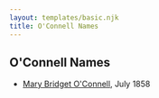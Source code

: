 ```yaml
---
layout: templates/basic.njk
title: O'Connell Names
---
```

## O'Connell Names
- [Mary Bridget O'Connell](/people/4/47047024), July 1858